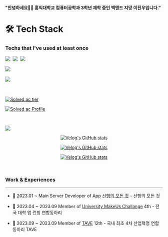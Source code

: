 #### "안녕하세요🙋‍♂️ 홍익대학교 컴퓨터공학과 3학년 재학 중인 백앤드 지망 이진우입니다."


<h1>🛠️ Tech Stack</h1>

<h3>Techs that I've used at least once</h3>


<p align="left">
  <img src="https://img.shields.io/badge/Spring-6DB33F?style=flat-square&logo=Spring&logoColor=white"/></a>&nbsp
  <img src="https://img.shields.io/badge/SpringBoot-6DB33F?style=flat-square&logo=SpringBoot&logoColor=white"/></a>&nbsp  
  <img src="https://img.shields.io/badge/JPA-6DB33F?style=flat-square&logo=Jpa&logoColor=white"/></a>&nbsp 
</p>

<p align="left">
  <img src="https://img.shields.io/badge/AWS-232F3E?style=flat-square&logo=Amazon AWS&logoColor=white"/></a>&nbsp 
</p>

<p align="left"> 
  <img src="https://img.shields.io/badge/Mysql-E6B91E?style=flat-square&logo=MySql&logoColor=white"/></a>&nbsp 
</p>

<br>


[![Solved.ac tier](http://mazassumnida.wtf/api/mini/generate_badge?boj=dionisos1)](https://solved.ac/dionisos1/)
  
[![Solved.ac Profile](http://mazassumnida.wtf/api/v2/generate_badge?boj=dionisos1)](https://solved.ac/dionisos1/)

<br>

<a href="https://velog.io/@dionisos198"><img src="https://img.shields.io/badge/Velog-11B48A?style=flat-square&logo=Vimeo&logoColor=white&link=https://velog.io/@dionisos198"/></a>

<div align="left" style="text-align:center">
  
  [![Velog's GitHub stats](https://velog-readme-stats.vercel.app/api?name=dionisos198&tag=스프링&color=dark)](https://velog.io/@dionisos198)

</div>

<div align="left" style="text-align:center">
  
  [![Velog's GitHub stats](https://velog-readme-stats.vercel.app/api?name=dionisos198&tag=개발기록&color=dark)](https://velog.io/@dionisos198)
  
</div>

<div align="left" style="text-align:center">
  
  [![Velog's GitHub stats](https://velog-readme-stats.vercel.app/api?name=dionisos198&tag=알고리즘&color=dark)](https://velog.io/@dionisos198)
  
</div>


</br>

### Work & Experiences 

----

- 🏫 2023.01 ~  Main Server Developer of App [선행의 모든 것](https://github.com/ysy7838/UMC4th_goodness) - 선행의 모든 것
  
- 📝 2023.04 ~ 2023.09 Member of [University MakeUs Challange](https://www.makeus.in/umc) 4th - 전국 대학 앱 런칭 연합동아리

- 🔭 2023.09 ~ 2023.09 Member of [TAVE](https://blog.naver.com/t-ave) 12th - 국내 최초 4차 산업혁명 연합 동아리 TAVE

